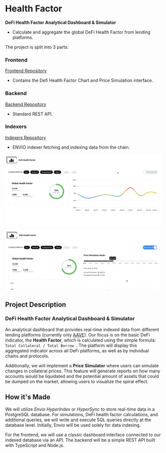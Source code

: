 # Health Factor

**DeFi Health Factor Analytical Dashboard & Simulator**  

- Calculate and aggregate the global DeFi Health Factor from lending platforms.


The project is split into 3 parts:

### Frontend 
[Frontend Repository](https://github.com/thenextblock/DefiHealthFactor/tree/main/frontend)
- Contains the Defi Health Factor Chart and Price Simulation interface.

### Backend 
[Backend Repository](https://github.com/thenextblock/DefiHealthFactor/tree/main/Backend)
- Standard REST API.

### Indexers 
[Indexers Repository](https://github.com/thenextblock/DefiHealthFactor/tree/main/indexers)
- ENVIO indexer fetching and indexing data from the chain.



<!-- [link title](#) -->

![Health Factor Dashboard](./Dashboard-1.png)

![Health Factor Dashboard Price Simulation Mode](./Dashboard-2.png)


## Project Description

### DeFi Health Factor Analytical Dashboard & Simulator

An analytical dashboard that provides real-time indexed data from different lending platforms (currently only [AAVE](https://aave.com/)). Our focus is on the basic DeFi indicator, the **Health Factor**, which is calculated using the simple formula: `Total Collateral / Total Borrow `. The platform will display this aggregated indicator across all DeFi platforms, as well as by individual chains and protocols.

Additionally, we will implement a **Price Simulator** where users can simulate changes in collateral prices. This feature will generate reports on how many accounts would be liquidated and the potential amount of assets that could be dumped on the market, allowing users to visualize the spiral effect.

## How it's Made

We will utilize *Envio HyperIndex* or *HyperSync* to store real-time data in a PostgreSQL database. For simulations, DeFi health factor calculations, and additional queries, we will write and execute SQL queries directly at the database level. Initially, Envio will be used solely for data indexing.

For the frontend, we will use a classic dashboard interface connected to our indexed database via an API. The backend will be a simple REST API built with TypeScript and Node.js.
